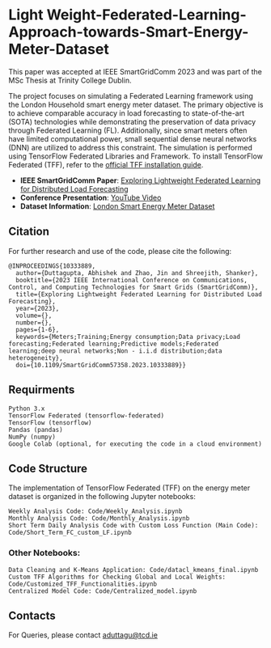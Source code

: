 # Light Weight-Federated-Learning-Approach-towards-Smart-Energy-Meter-Dataset

This paper was accepted at IEEE SmartGridComm 2023 and was part of the MSc Thesis at Trinity College Dublin. 

The project focuses on simulating a Federated Learning framework using the London Household smart energy meter dataset. The primary objective is to achieve comparable accuracy in load forecasting to state-of-the-art (SOTA) technologies while demonstrating the preservation of data privacy through Federated Learning (FL). Additionally, since smart meters often have limited computational power, small sequential dense neural networks (DNN) are utilized to address this constraint. The simulation is performed using TensorFlow Federated Libraries and Framework. To install TensorFlow Federated (TFF), refer to the [official TFF installation guide](https://www.tensorflow.org/federated/install).

- **IEEE SmartGridComm Paper**: [Exploring Lightweight Federated Learning for Distributed Load Forecasting](https://ieeexplore.ieee.org/abstract/document/10333889)
- **Conference Presentation**: [YouTube Video](https://www.youtube.com/watch?v=B6IFo5cdIcc&t=91s)
- **Dataset Information**: [London Smart Energy Meter Dataset](https://data.london.gov.uk/dataset/?q=energy)

## Citation

For further research and use of the code, please cite the following:

```
@INPROCEEDINGS{10333889,
  author={Duttagupta, Abhishek and Zhao, Jin and Shreejith, Shanker},
  booktitle={2023 IEEE International Conference on Communications, Control, and Computing Technologies for Smart Grids (SmartGridComm)}, 
  title={Exploring Lightweight Federated Learning for Distributed Load Forecasting}, 
  year={2023},
  volume={},
  number={},
  pages={1-6},
  keywords={Meters;Training;Energy consumption;Data privacy;Load forecasting;Federated learning;Predictive models;Federated learning;deep neural networks;Non - i.i.d distribution;data heterogeneity},
  doi={10.1109/SmartGridComm57358.2023.10333889}}
```

## Requirments
```
Python 3.x
TensorFlow Federated (tensorflow-federated)
TensorFlow (tensorflow)
Pandas (pandas)
NumPy (numpy)
Google Colab (optional, for executing the code in a cloud environment)
```

## Code Structure

The implementation of TensorFlow Federated (TFF) on the energy meter dataset is organized in the following Jupyter notebooks:
```
Weekly Analysis Code: Code/Weekly_Analysis.ipynb
Monthly Analysis Code: Code/Monthly_Analysis.ipynb
Short Term Daily Analysis Code with Custom Loss Function (Main Code): Code/Short_Term_FC_custom_LF.ipynb
```

### Other Notebooks:
```
Data Cleaning and K-Means Application: Code/datacl_kmeans_final.ipynb
Custom TFF Algorithms for Checking Global and Local Weights: Code/Customized_TFF_Functionalities.ipynb
Centralized Model Code: Code/Centralized_model.ipynb
```

## Contacts
For Queries, please contact aduttagu@tcd.ie
